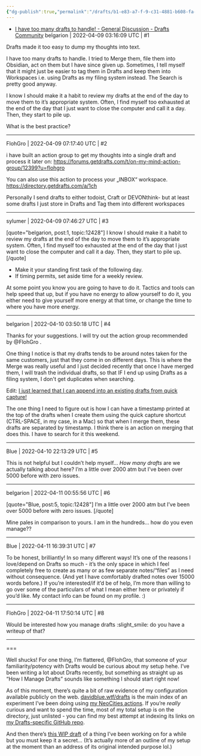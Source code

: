 ```yaml
---
{"dg-publish":true,"permalink":"/drafts/b1-e83-a7-f-9-c31-4881-b608-fa-1-e12-d3-b17-d/","dgHomeLink":true,"dgPassFrontmatter":false}
---
```


- [I have too many drafts to handle! - General Discussion - Drafts Community](https://forums.getdrafts.com/t/i-have-too-many-drafts-to-handle/12428/2)
belgarion | 2022-04-09 03:16:09 UTC | #1

Drafts made it too easy to dump my thoughts into text.

I have too many drafts to handle. I tried to Merge them, file them into Obsidian, act on them but I have since given up. Sometimes, I tell myself that it might just be easier to tag them in Drafts and keep them into Workspaces i.e. using Drafts as my filing system instead. The Search is pretty good anyway. 

I know I should make it a habit to review my drafts at the end of the day to move them to it’s appropriate system. Often, I find myself too exhausted at the end of the day that I just want to close the computer and call it a day. Then, they start to pile up. 

What is the best practice?

-------------------------

FlohGro | 2022-04-09 07:17:40 UTC | #2

i have built an action group to get my thoughts into a single draft and process it later on:
https://forums.getdrafts.com/t/on-my-mind-action-group/12399?u=flohgro

You can also use this action to process your „INBOX“ workspace.
https://directory.getdrafts.com/a/1ch

Personally I send drafts to either todoist, Craft or DEVONthink- but at least some drafts I just store in Drafts and Tag them into different workspaces

-------------------------

sylumer | 2022-04-09 07:46:27 UTC | #3

[quote="belgarion, post:1, topic:12428"]
I know I should make it a habit to review my drafts at the end of the day to move them to it’s appropriate system. Often, I find myself too exhausted at the end of the day that I just want to close the computer and call it a day. Then, they start to pile up.
[/quote]

- Make it your standing first task of the following day.
- If timing permits, set aside time for a weekly review.

At some point you know you are going to have to do it. Tactics and tools can help speed that up, but if you have no energy to allow yourself to do it, you either need to give yourself more energy at that time, or change the time to where you have more energy.

-------------------------

belgarion | 2022-04-10 03:50:18 UTC | #4

Thanks for your suggestions. I will try out the action group recommended by @FlohGro .

One thing I notice is that my drafts tends to be around notes taken for the same customers, just that they come in on different days. This is where the Merge was really useful and I just decided recently that once I have merged them, I will trash the individual drafts, so that IF I end up using Drafts as a filing system, I don't get duplicates when searching. 

Edit: [I just learned that I can append into an existing drafts from quick capture!](https://forums.getdrafts.com/t/unable-to-append-or-prepend-using-quick-capture/10449/3)

The one thing I need to figure out is how I can have a timestamp printed at the top of the drafts when I create them using the quick capture shortcut (CTRL-SPACE, in my case, in a Mac) so that when I merge them, these drafts are separated by timestamp. I think there is an action on merging that does this. I have to search for it this weekend.

-------------------------

Blue | 2022-04-10 22:13:29 UTC | #5

This is not helpful but I couldn’t help myself… *How many drafts* are we actually talking about here? I’m a little over 2000 atm but I’ve been over 5000 before with zero issues.

-------------------------

belgarion | 2022-04-11 00:55:56 UTC | #6

[quote="Blue, post:5, topic:12428"]
I’m a little over 2000 atm but I’ve been over 5000 before with zero issues.
[/quote]

Mine pales in comparison to yours. I am in the hundreds... how do you even manage??

-------------------------

Blue | 2022-04-11 16:39:31 UTC | #7

To be honest, brilliantly! In so many different ways! It’s one of the reasons I love/depend on Drafts so much - it’s the only space in which I feel completely free to create as many or as few separate notes/“files” as I need without consequence. (And yet I have comfortably drafted notes over 15000 words before.) If you’re interested/if it’d be of help, I’m more than willing to go over some of the particulars of what I mean either here or privately if you’d like. My contact info can be found on my profile. :)

-------------------------

FlohGro | 2022-04-11 17:50:14 UTC | #8

Would be interested how you manage drafts :slight_smile: do you have a writeup of that?

-------------------------

===

Well shucks! For one thing, I’m flattered, @FlohGro, that someone of your familiarity/potency with Drafts would be curious about my setup hehe. I’ve been writing a lot about Drafts recently, but something as straight up as “How I Manage Drafts” sounds like something I should start right now! 

As of this moment, there’s quite a bit of raw evidence of my configuration available publicly on the web. [davidblue.wtf/drafts](https://davidblue.wtf/drafts) is the main index of an experiment I’ve been doing using [my NeoCities actions](https://bilge.world/using-drafts-with-neocities). If you’re *really* curious and want to spend the time, most of my total setup is on the directory, just unlisted - you can find my best attempt at indexing its links on [my Drafts-specific GitHub repo](https://github.com/extratone/drafts).

And then there’s [this WIP draft](https://davidblue.wtf/drafts/56EED87E-678E-4248-8E94-31650615C69A.html) of a thing I’ve been working on for a while but you must keep it a secret... (It’s actually more of an outline of my setup at the moment than an address of its original intended purpose lol.)